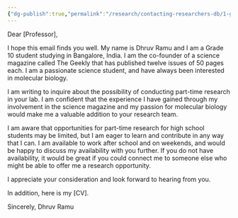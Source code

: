 ```yaml
---
{"dg-publish":true,"permalink":"/research/contacting-researchers-db/1-generic-cold-email-template/"}
---
```


Dear [Professor],

I hope this email finds you well. My name is Dhruv Ramu and I am a Grade 10 student studying in Bangalore, India. I am the co-founder of a science magazine called The Geekly that has published twelve issues of 50 pages each. I am a passionate science student, and have always been interested in molecular biology.

I am writing to inquire about the possibility of conducting part-time research in your lab. I am confident that the experience I have gained through my involvement in the science magazine and my passion for molecular biology would make me a valuable addition to your research team.

I am aware that opportunities for part-time research for high school students may be limited, but I am eager to learn and contribute in any way that I can. I am available to work after school and on weekends, and would be happy to discuss my availability with you further. If you do not have availability, it would be great if you could connect me to someone else who might be able to offer me a research opportunity.

I appreciate your consideration and look forward to hearing from you.

In addition, here is my [CV].

Sincerely,
Dhruv Ramu